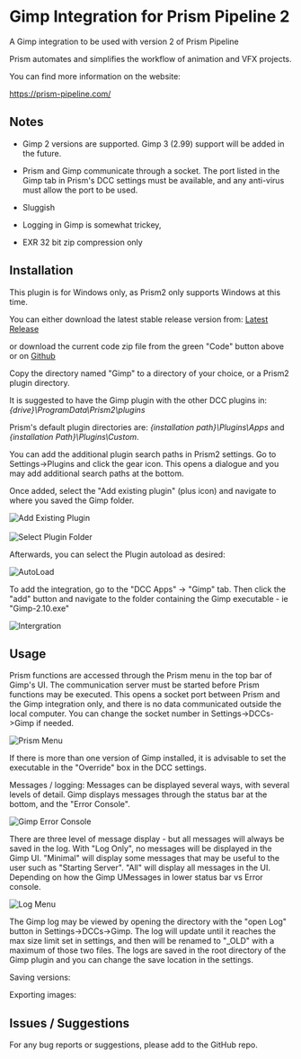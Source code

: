 # **Gimp Integration for Prism Pipeline 2**
A Gimp integration to be used with version 2 of Prism Pipeline 

Prism automates and simplifies the workflow of animation and VFX projects.

You can find more information on the website:

https://prism-pipeline.com/


## **Notes**

- Gimp 2 versions are supported.  Gimp 3 (2.99) support will be added in the future.
- Prism and Gimp communicate through a socket.  The port listed in the Gimp tab in Prism's DCC settings must be available, and any anti-virus must allow the port to be used.

- Sluggish

- Logging in Gimp is somewhat trickey, 

- EXR 32 bit zip compression only




## **Installation**

This plugin is for Windows only, as Prism2 only supports Windows at this time.

You can either download the latest stable release version from: [Latest Release](https://github.com/AltaArts/Gimp_Integration--Prism-Plugin/releases/latest)

or download the current code zip file from the green "Code" button above or on [Github](https://github.com/AltaArts/Gimp_Integration--Prism-Plugin)

Copy the directory named "Gimp" to a directory of your choice, or a Prism2 plugin directory.

It is suggested to have the Gimp plugin with the other DCC plugins in: *{drive}\ProgramData\Prism2\plugins*

Prism's default plugin directories are: *{installation path}\Plugins\Apps* and *{installation Path}\Plugins\Custom*.

You can add the additional plugin search paths in Prism2 settings.  Go to Settings->Plugins and click the gear icon.  This opens a dialogue and you may add additional search paths at the bottom.

Once added, select the "Add existing plugin" (plus icon) and navigate to where you saved the Gimp folder.

![Add Existing Plugin](https://github.com/AltaArts/Gimp_Integration--Prism-Plugin/assets/86539171/d86e3b34-d172-4cd8-b238-147ff6a25106)<br/><br/>
![Select Plugin Folder](https://github.com/AltaArts/Gimp_Integration--Prism-Plugin/assets/86539171/8a434886-9520-4048-83d1-e9d7a19e427c)


Afterwards, you can select the Plugin autoload as desired:

![AutoLoad](https://github.com/AltaArts/Gimp_Integration--Prism-Plugin/assets/86539171/1f0295c3-709d-4937-88fb-3d63d43d779c)

To add the integration, go to the "DCC Apps" -> "Gimp" tab.  Then click the "add" button and navigate to the folder containing the Gimp executable - ie "Gimp-2.10.exe"

![Intergration](https://github.com/AltaArts/Gimp_Integration--Prism-Plugin/assets/86539171/8c0b64d6-b0c2-44fa-a159-fe7512d9b0c2)


## **Usage**
Prism functions are accessed through the Prism menu in the top bar of Gimp's UI.  The communication server must be started before Prism functions may be executed.  This opens a socket port between Prism and the Gimp integration only, and there is no data communicated outside the local computer.  You can change the socket number in Settings->DCCs->Gimp if needed.

![Prism Menu](https://github.com/AltaArts/Gimp_Integration--Prism-Plugin/assets/86539171/46afa882-72d0-4153-b7bf-ae9cac63ebfc)


If there is more than one version of Gimp installed, it is advisable to set the executable in the "Override" box in the DCC settings.

Messages / logging:  Messages can be displayed several ways, with several levels of detail.  Gimp displays messages through the status bar at the bottom, and the "Error Console".

![Gimp Error Console](https://github.com/AltaArts/Gimp_Integration--Prism-Plugin/assets/86539171/67df98e5-ae36-4a11-a60d-dbd3bbfdb3c5)

There are three level of message display - but all messages will always be saved in the log.  With "Log Only", no messages will be displayed in the Gimp UI.  "Minimal" will display some messages that may be useful to the user such as "Starting Server".  "All" will display all messages in the UI.  Depending on how the Gimp UMessages in lower status bar vs Error console.

![Log Menu](https://github.com/AltaArts/Gimp_Integration--Prism-Plugin/assets/86539171/f0de1aef-72b2-4b4c-bc5f-495414f321a6)

The Gimp log may be viewed by opening the directory with the "open Log" button in Settings->DCCs->Gimp.  The log will update until it reaches the max size limit set in settings, and then will be renamed to "_OLD" with a maximum of those two files.  The logs are saved in the root directory of the Gimp plugin and you can change the save location in the settings.



Saving versions:

Exporting images:








## **Issues / Suggestions**

For any bug reports or suggestions, please add to the GitHub repo.
